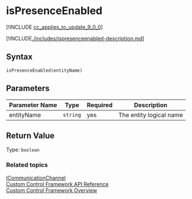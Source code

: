 # isPresenceEnabled

[!INCLUDE [cc_applies_to_update_9_0_0](../../../../includes/cc_applies_to_update_9_0_0.md)]

[!INCLUDE[./includes/ispresenceenabled-description.md](./includes/ispresenceenabled-description.md)]

## Syntax

`isPresenceEnabled(entityName)`

## Parameters

| Parameter Name|Type|Required|Description|
| ------------- |----|--------|-----------|
|entityName|`string`|yes|The entity logical name|

## Return Value

Type: `boolean`


### Related topics

[ICommunicationChannel](../icommunicationchannel.md)<br />
[Custom Control Framework API Reference](../index.md)<br />
[Custom Control Framework Overview](../../custom-control-framework-overview.md)<br />